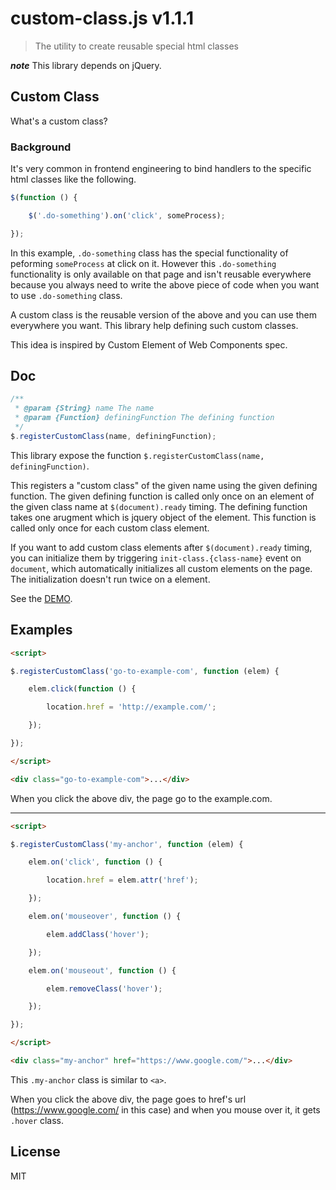 # custom-class.js v1.1.1

> The utility to create reusable special html classes

***note*** This library depends on jQuery.


## Custom Class

What's a custom class?

### Background

It's very common in frontend engineering to bind handlers to the specific html classes like the following.

```js
$(function () {

    $('.do-something').on('click', someProcess);

});
```

In this example, `.do-something` class has the special functionality of peforming `someProcess` at click on it. However this `.do-something` functionality is only available on that page and isn't reusable everywhere because you always need to write the above piece of code when you want to use `.do-something` class.

A custom class is the reusable version of the above and you can use them everywhere you want. This library help defining such custom classes.

This idea is inspired by Custom Element of Web Components spec.


## Doc

```js
/**
 * @param {String} name The name
 * @param {Function} definingFunction The defining function
 */
$.registerCustomClass(name, definingFunction);
```

This library expose the function `$.registerCustomClass(name, definingFunction)`.

This registers a "custom class" of the given name using the given defining function.
The given defining function is called only once on an element of the given class name at `$(document).ready` timing.
The defining function takes one arugment which is jquery object of the element. This function is called only once for each custom class element.

If you want to add custom class elements after `$(document).ready` timing, you can initialize them by triggering `init-class.{class-name}` event on `document`, which automatically initializes all custom elements on the page. The initialization doesn't run twice on a element.

See the [DEMO](http://kt3k.github.io/custom-class/test.html).

## Examples

```html
<script>

$.registerCustomClass('go-to-example-com', function (elem) {

    elem.click(function () {

        location.href = 'http://example.com/';

    });

});

</script>

<div class="go-to-example-com">...</div>
```

When you click the above div, the page go to the example.com.

----

```html
<script>

$.registerCustomClass('my-anchor', function (elem) {

    elem.on('click', function () {

        location.href = elem.attr('href');

    });

    elem.on('mouseover', function () {

        elem.addClass('hover');

    });

    elem.on('mouseout', function () {

        elem.removeClass('hover');

    });

});

</script>

<div class="my-anchor" href="https://www.google.com/">...</div>
```

This `.my-anchor` class is similar to `<a>`.

When you click the above div, the page goes to href's url (https://www.google.com/ in this case) and when you mouse over it, it gets `.hover` class.

## License

MIT
